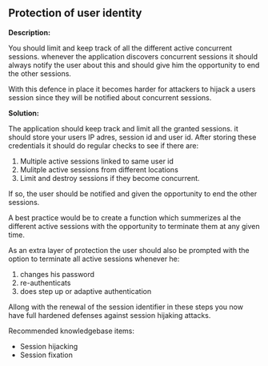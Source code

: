 Protection of user identity
-------

**Description:**

You should limit and keep track of all the different active concurrent sessions.
whenever the application discovers concurrent sessions it should always notify the user
about this and should give him the opportunity to end the other sessions.

With this defence in place it becomes harder for attackers to hijack a users session since
they will be notified about concurrent sessions.

**Solution:**

The application should keep track and limit all the granted sessions.
it should store your users IP adres, session id and user id. After storing these credentials
it should do regular checks to see if there are:

1. Multiple active sessions linked to same user id
2. Mulitple active sessions from different locations
3. Limit and destroy sessions if they become concurrent.

If so, the user should be notified and given the opportunity to end the other sessions.

A best practice would be to create a function which summerizes al the different active sessions
with the opportunity to terminate them at any given time.

As an extra layer of protection the user should also be prompted with the option to terminate all 
active sessions whenever he:

1. changes his password
2. re-authenticats
3. does step up or adaptive authentication

Allong with the renewal of the session identifier in these steps you now have full hardened defenses against
session hijaking attacks.

Recommended knowledgebase items:
- Session hijacking
- Session fixation
